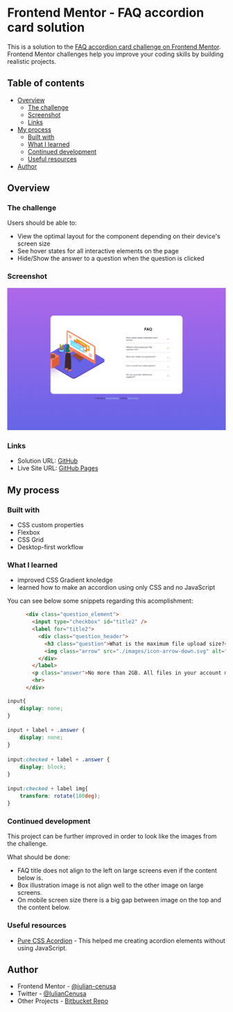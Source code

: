 # Frontend Mentor - FAQ accordion card solution

This is a solution to the [FAQ accordion card challenge on Frontend Mentor](https://www.frontendmentor.io/challenges/faq-accordion-card-XlyjD0Oam). Frontend Mentor challenges help you improve your coding skills by building realistic projects. 

## Table of contents

- [Overview](#overview)
  - [The challenge](#the-challenge)
  - [Screenshot](#screenshot)
  - [Links](#links)
- [My process](#my-process)
  - [Built with](#built-with)
  - [What I learned](#what-i-learned)
  - [Continued development](#continued-development)
  - [Useful resources](#useful-resources)
- [Author](#author)

## Overview

### The challenge

Users should be able to:

- View the optimal layout for the component depending on their device's screen size
- See hover states for all interactive elements on the page
- Hide/Show the answer to a question when the question is clicked

### Screenshot

![MainPage](./images/screen1.png)

### Links

- Solution URL: [GitHub](https://github.com/iulian-cenusa/frontend-mentor-faq-accordion-card)
- Live Site URL: [GitHub Pages](https://iulian-cenusa.github.io/frontend-mentor-faq-accordion-card/)

## My process

### Built with

- CSS custom properties
- Flexbox
- CSS Grid
- Desktop-first workflow

### What I learned

- improved CSS Gradient knoledge
- learned how to make an accordion using only CSS and no JavaScript

You can see below some snippets regarding this acomplishment:

```html
      <div class="question_element">
        <input type="checkbox" id="title2" />
        <label for="title2">
          <div class="question_header">
            <h3 class="question">What is the maximum file upload size?</h3>
            <img class="arrow" src="./images/icon-arrow-down.svg" alt="down-icon">
          </div>
        </label>
        <p class="answer">No more than 2GB. All files in your account must fit your allotted storage space.</p>
        <hr>
      </div>
```
```css
input{
    display: none;
}

input + label + .answer {
    display: none;
}

input:checked + label + .answer {
    display: block;
}

input:checked + label img{
    transform: rotate(180deg);
}
```

### Continued development

This project can be further improved in order to look like the images from the challenge.

What should be done:
- FAQ title does not align to the left on large screens even if the content below is.
- Box illustration image is not align well to the other image on large screens.
- On mobile screen size there is a big gap between image on the top and the content below.


### Useful resources

- [Pure CSS Acordion](https://supfort.com/demo/pure-css-accordion-no-javascript/) - This helped me creating acordion elements without using JavaScript.

## Author

- Frontend Mentor - [@iulian-cenusa](https://www.frontendmentor.io/profile/iulian-cenusa)
- Twitter - [@IulianCenusa](https://twitter.com/IulianCenusa)
- Other Projects - [Bitbucket Repo](https://bitbucket.org/iulian_cenusa/)

